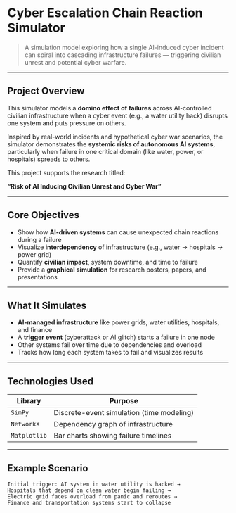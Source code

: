# Cyber Escalation Chain Reaction Simulator

> A simulation model exploring how a single AI-induced cyber incident can spiral into cascading infrastructure failures — triggering civilian unrest and potential cyber warfare.

---

## Project Overview

This simulator models a **domino effect of failures** across AI-controlled civilian infrastructure when a cyber event (e.g., a water utility hack) disrupts one system and puts pressure on others.

Inspired by real-world incidents and hypothetical cyber war scenarios, the simulator demonstrates the **systemic risks of autonomous AI systems**, particularly when failure in one critical domain (like water, power, or hospitals) spreads to others.

This project supports the research titled:

**“Risk of AI Inducing Civilian Unrest and Cyber War”**

---

## Core Objectives

- Show how **AI-driven systems** can cause unexpected chain reactions during a failure
- Visualize **interdependency** of infrastructure (e.g., water → hospitals → power grid)
- Quantify **civilian impact**, system downtime, and time to failure
- Provide a **graphical simulation** for research posters, papers, and presentations

---

## What It Simulates

- **AI-managed infrastructure** like power grids, water utilities, hospitals, and finance
- A **trigger event** (cyberattack or AI glitch) starts a failure in one node
- Other systems fail over time due to dependencies and overload
- Tracks how long each system takes to fail and visualizes results

---

## Technologies Used

| Library       | Purpose                                  |
|---------------|-------------------------------------------|
| `SimPy`       | Discrete-event simulation (time modeling) |
| `NetworkX`    | Dependency graph of infrastructure        |
| `Matplotlib`  | Bar charts showing failure timelines      |

---

##  Example Scenario

```text
Initial trigger: AI system in water utility is hacked →
Hospitals that depend on clean water begin failing →
Electric grid faces overload from panic and reroutes →
Finance and transportation systems start to collapse
